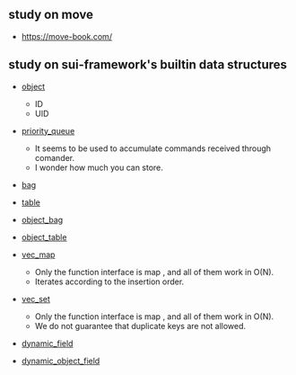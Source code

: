 

## study on move

* https://move-book.com/
## study on sui-framework's builtin data structures

* [object](https://github.com/MystenLabs/sui/blob/main/crates/sui-framework/docs/object.md)
  * ID
  * UID
* [priority_queue](https://github.com/MystenLabs/sui/blob/main/crates/sui-framework/docs/priority_queue.md)
  * It seems to be used to accumulate commands received through comander.
  * I wonder how much you can store.

* [bag](https://github.com/MystenLabs/sui/blob/main/crates/sui-framework/docs/bag.md)
* [table](https://github.com/MystenLabs/sui/blob/main/crates/sui-framework/docs/table.md)


* [object_bag](https://github.com/MystenLabs/sui/blob/main/crates/sui-framework/docs/object_bag.md)
* [object_table](https://github.com/MystenLabs/sui/blob/main/crates/sui-framework/docs/object_table.md)

* [vec_map](https://github.com/MystenLabs/sui/blob/main/crates/sui-framework/docs/vec_map.md)
  * Only the function interface is map , and all of them work in O(N).
  * Iterates according to the insertion order.
* [vec_set](https://github.com/MystenLabs/sui/blob/main/crates/sui-framework/docs/vec_set.md)
  * Only the function interface is map , and all of them work in O(N).
  * We do not guarantee that duplicate keys are not allowed.


* [dynamic_field](https://github.com/MystenLabs/sui/blob/main/crates/sui-framework/docs/dynamic_field.md)
* [dynamic_object_field](https://github.com/MystenLabs/sui/blob/main/crates/sui-framework/docs/dynamic_object_field.md)
  
